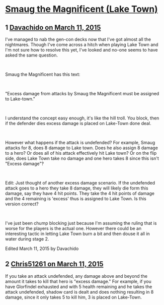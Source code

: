 # [Smaug the Magnificent (Lake Town)](https://community.fantasyflightgames.com/topic/137485-smaug-the-magnificent-lake-town/)

## 1 [Davachido on March 11, 2015](https://community.fantasyflightgames.com/topic/137485-smaug-the-magnificent-lake-town/?do=findComment&comment=1485491)

I've managed to nab the gen-con decks now that I've got almost all the nightmares. Though I've come across a hitch when playing Lake Town and I'm not sure how to resolve this yet, I've looked and no-one seems to have asked the same question.

 

Smaug the Magnificent has this text:

 

"Excess damage from attacks by Smaug the Magnificent must be assigned to Lake-town."

 

I understand the concept easy enough, it's like the hill troll. You block, then if the defender dies excess damage is placed on Lake-Town done deal.

 

However what happens if the attack is undefended? For example, Smaug attacks for 8, does 8 damage to Lake town. Does he also assign 8 damage to a hero? Or does all of his attack effectively hit Lake town? Or on the flip side, does Lake Town take no damage and one hero takes 8 since this isn't "Excess damage"?

 

Edit: Just thought of another excess damage scenario. If the undefended attack goes to a hero they take 8 damage, they will likely die form this damage, say they have 4 hit points. They take the 4 hit points of damage and the 4 remaining is 'excess' thus is assigned to Lake Town. Is this version correct?

 

I've just been chump blocking just because I'm assuming the ruling that is worse for the players is the actual one. However there could be an interesting tactic in letting Lake Town burn a bit and then douse it all in water during stage 2.

Edited March 11, 2015 by Davachido

## 2 [Chris51261 on March 11, 2015](https://community.fantasyflightgames.com/topic/137485-smaug-the-magnificent-lake-town/?do=findComment&comment=1485504)

If you take an attack undefended, any damage above and beyond the amount it takes to kill that hero is "excess damage." For example, if you have Glorfindel exhausted and with 5 health remaining and he takes the attack undefended, shadow card is dealt and does nothing resulting in 8 damage, since it only takes 5 to kill him, 3 is placed on Lake-Town.

